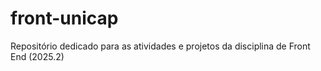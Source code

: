 # front-unicap
Repositório dedicado para as atividades e projetos da disciplina de Front End (2025.2)
